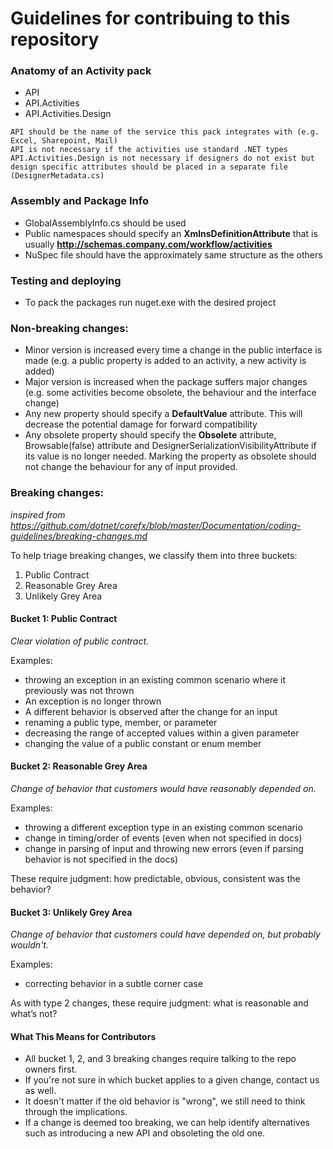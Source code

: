 # Guidelines for contribuing to this repository


### Anatomy of an Activity pack

   * API
   * API.Activities
   * API.Activities.Design
  
    API should be the name of the service this pack integrates with (e.g. Excel, Sharepoint, Mail)
    API is not necessary if the activities use standard .NET types
    API.Activities.Design is not necessary if designers do not exist but design specific attributes should be placed in a separate file (DesignerMetadata.cs)


### Assembly and Package Info

   * GlobalAssemblyInfo.cs should be used
   * Public namespaces should specify an **XmlnsDefinitionAttribute** that is usually **http://schemas.company.com/workflow/activities**
   * NuSpec file should have the approximately same structure as the others

   
### Testing and deploying

  * To pack the packages run nuget.exe with the desired project

### Non-breaking changes:

* Minor version is increased every time a change in the public interface is made (e.g. a public property is added to an activity, a new activity is added)
* Major version is increased when the package suffers major changes (e.g. some activities become obsolete, the behaviour and the interface change)
* Any new property should specify a **DefaultValue** attribute. This will decrease the potential damage for forward compatibility
* Any obsolete property should specify the **Obsolete** attribute, Browsable(false) attribute and  DesignerSerializationVisibilityAttribute if its value is no longer needed. Marking the property as obsolete should not change the behaviour for any of input provided.


### Breaking changes:

*inspired from https://github.com/dotnet/corefx/blob/master/Documentation/coding-guidelines/breaking-changes.md*

To help triage breaking changes, we classify them into three buckets:

1. Public Contract
2. Reasonable Grey Area
3. Unlikely Grey Area

#### Bucket 1: Public Contract
*Clear violation of public contract.*

Examples:

* throwing an exception in an existing common scenario where it previously was not thrown
* An exception is no longer thrown
* A different behavior is observed after the change for an input
* renaming a public type, member, or parameter
* decreasing the range of accepted values within a given parameter
* changing the value of a public constant or enum member

#### Bucket 2: Reasonable Grey Area
*Change of behavior that customers would have reasonably depended on.*

Examples:

* throwing a different exception type in an existing common scenario
* change in timing/order of events (even when not specified in docs)
* change in parsing of input and throwing new errors (even if parsing behavior is not specified in the docs)

These require judgment: how predictable, obvious, consistent was the behavior?

#### Bucket 3: Unlikely Grey Area
*Change of behavior that customers could have depended on, but probably wouldn't.*

Examples:
* correcting behavior in a subtle corner case

As with type 2 changes, these require judgment: what is reasonable and what’s not?


#### What This Means for Contributors
* All bucket 1, 2, and 3 breaking changes require talking to the repo owners first.
* If you're not sure in which bucket applies to a given change, contact us as well.
* It doesn't matter if the old behavior is "wrong", we still need to think through the implications.
* If a change is deemed too breaking, we can help identify alternatives such as introducing a new API and obsoleting the old one.
